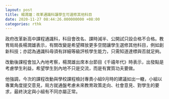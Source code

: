 ```yaml
---
layout: post
title: 楊潤雄：改革通識科讓學生可選修其他科目
date: 2020-11-27 08:44:26.000000000 +08:00
categories: rthk
---
```


政府改革新高中課程通識科，科目會改名、課時減半、公開試只設合格不合格。教育局局長楊潤雄表示，有關改變是希望釋放更多空間讓學生選修其他科目，例如創新科技；亦認為通識科毋須有詳細等級評核學生能力，只需知道達標與否就足夠。

改動後課程會加入內地考察，楊潤雄出席本台節目《千禧年代》時表示，出發點是考慮學生利益，希望學生到內地不只是交流，而是有實質功夫要做。

他強調，今次的課程改動與學校課程檢討專責小組9月時的建議如出一轍，小組以專業角度提交意見，局方就通盤考慮未來教育政策走向、社會意見、對學生的要求，最終決定與小組有不同亦屬正常。
